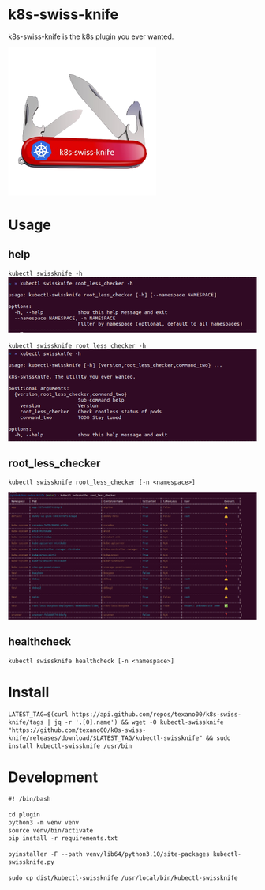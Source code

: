 # k8s-swiss-knife
k8s-swiss-knife is the k8s plugin you ever wanted.

<img src=asset/k8s-swiss-knife-removebg.png width=300>

# Usage
## help
`kubectl swissknife -h `
<img src=asset/helper.png>

`kubectl swissknife root_less_checker -h`
<img src=asset/root_less_checker_helper.png>

## root_less_checker
```
kubectl swissknife root_less_checker [-n <namespace>]
```
<img src=asset/root_less_checker.png>

## healthcheck
```
kubectl swissknife healthcheck [-n <namespace>]
```

# Install
```
LATEST_TAG=$(curl https://api.github.com/repos/texano00/k8s-swiss-knife/tags | jq -r '.[0].name') && wget -O kubectl-swissknife "https://github.com/texano00/k8s-swiss-knife/releases/download/$LATEST_TAG/kubectl-swissknife" && sudo install kubectl-swissknife /usr/bin
```

# Development
```
#! /bin/bash

cd plugin
python3 -m venv venv
source venv/bin/activate
pip install -r requirements.txt

pyinstaller -F --path venv/lib64/python3.10/site-packages kubectl-swissknife.py

sudo cp dist/kubectl-swissknife /usr/local/bin/kubectl-swissknife
```
